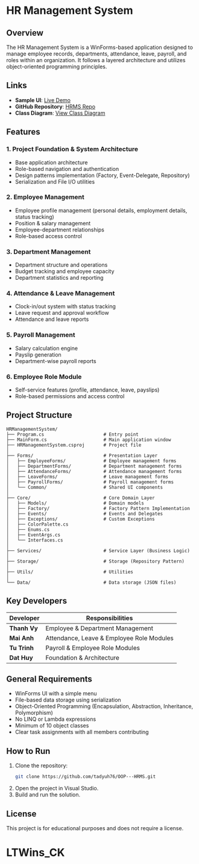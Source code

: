 # HR Management System

## Overview
The HR Management System is a WinForms-based application designed to manage employee records, departments, attendance, leave, payroll, and roles within an organization. It follows a layered architecture and utilizes object-oriented programming principles.

## Links
- **Sample UI**: [Live Demo](https://v0-hr-management-system-iota.vercel.app/)
- **GitHub Repository**: [HRMS Repo](https://github.com/tadyuh76/HRMS/)
- **Class Diagram**: [View Class Diagram](https://drive.google.com/file/d/1CUEI8IbjBwlp0hYt2TSFOpkpvLEALc8i/view?usp=sharing)

## Features
### 1. Project Foundation & System Architecture
- Base application architecture
- Role-based navigation and authentication
- Design patterns implementation (Factory, Event-Delegate, Repository)
- Serialization and File I/O utilities

### 2. Employee Management
- Employee profile management (personal details, employment details, status tracking)
- Position & salary management
- Employee-department relationships
- Role-based access control

### 3. Department Management
- Department structure and operations
- Budget tracking and employee capacity
- Department statistics and reporting

### 4. Attendance & Leave Management
- Clock-in/out system with status tracking
- Leave request and approval workflow
- Attendance and leave reports

### 5. Payroll Management
- Salary calculation engine
- Payslip generation
- Department-wise payroll reports

### 6. Employee Role Module
- Self-service features (profile, attendance, leave, payslips)
- Role-based permissions and access control

## Project Structure
```
HRManagementSystem/
├── Program.cs                      # Entry point
├── MainForm.cs                     # Main application window
├── HRManagementSystem.csproj       # Project file
│
├── Forms/                          # Presentation Layer
│   ├── EmployeeForms/              # Employee management forms
│   ├── DepartmentForms/            # Department management forms
│   ├── AttendanceForms/            # Attendance management forms
│   ├── LeaveForms/                 # Leave management forms
│   ├── PayrollForms/               # Payroll management forms
│   └── Common/                     # Shared UI components
│
├── Core/                           # Core Domain Layer
│   ├── Models/                     # Domain models
│   ├── Factory/                    # Factory Pattern Implementation
│   ├── Events/                     # Events and Delegates
│   ├── Exceptions/                 # Custom Exceptions
│   ├── ColorPalette.cs
│   ├── Enums.cs
│   ├── EventArgs.cs
│   └── Interfaces.cs
│
├── Services/                       # Service Layer (Business Logic)
│
├── Storage/                        # Storage (Repository Pattern)
│
├── Utils/                          # Utilities
│
└── Data/                           # Data storage (JSON files)
```

## Key Developers
| Developer | Responsibilities |
|-----------|-----------------|
| **Thanh Vy** | Employee & Department Management |
| **Mai Anh** | Attendance, Leave & Employee Role Modules |
| **Tu Trinh** | Payroll & Employee Role Modules |
| **Dat Huy** | Foundation & Architecture |

## General Requirements
- WinForms UI with a simple menu
- File-based data storage using serialization
- Object-Oriented Programming (Encapsulation, Abstraction, Inheritance, Polymorphism)
- No LINQ or Lambda expressions
- Minimum of 10 object classes
- Clear task assignments with all members contributing

## How to Run
1. Clone the repository:
   ```sh
   git clone https://github.com/tadyuh76/OOP---HRMS.git
   ```
2. Open the project in Visual Studio.
3. Build and run the solution.

## License
This project is for educational purposes and does not require a license.
# LTWins_CK
